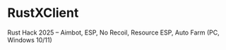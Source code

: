 # RustXClient
Rust Hack 2025 –  Aimbot, ESP, No Recoil, Resource ESP, Auto Farm (PC, Windows 10/11)
